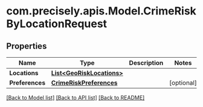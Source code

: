# com.precisely.apis.Model.CrimeRiskByLocationRequest
## Properties

Name | Type | Description | Notes
------------ | ------------- | ------------- | -------------
**Locations** | [**List&lt;GeoRiskLocations&gt;**](GeoRiskLocations.md) |  | 
**Preferences** | [**CrimeRiskPreferences**](CrimeRiskPreferences.md) |  | [optional] 

[[Back to Model list]](../README.md#documentation-for-models) [[Back to API list]](../README.md#documentation-for-api-endpoints) [[Back to README]](../README.md)

